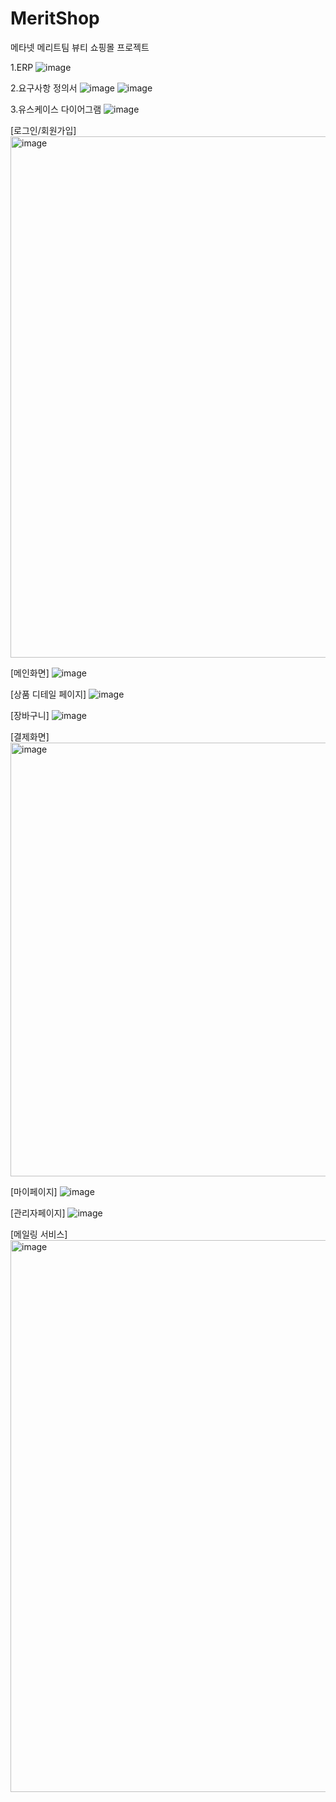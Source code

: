 # MeritShop
메타넷 메리트팀 뷰티 쇼핑몰 프로젝트


1.ERP
![image](https://github.com/Metanet-Merit/MeritShop/assets/45350877/b9c3d98a-dd6a-4a11-8dfd-ab2ddad77d23)


2.요구사항 정의서
![image](https://github.com/Metanet-Merit/MeritShop/assets/45350877/57ccc27e-931e-4d26-881e-c8315c43f66d)
![image](https://github.com/Metanet-Merit/MeritShop/assets/45350877/3f9a1639-5dd0-4546-934b-060e57e87a0d)


3.유스케이스 다이어그램
![image](https://github.com/Metanet-Merit/MeritShop/assets/45350877/3eb6d8ab-3602-4fcf-a988-63a79c348440)



[로그인/회원가입]
<img width="834" alt="image" src="https://github.com/Metanet-Merit/MeritShop/assets/45350877/1e3f0fc0-ac81-4d14-9146-27df9f560de0">


[메인화면]
![image](https://github.com/Metanet-Merit/MeritShop/assets/45350877/539ab969-3892-407c-806d-ffe28093dee7)


[상품 디테일 페이지]
![image](https://github.com/Metanet-Merit/MeritShop/assets/45350877/213f7395-9d05-4d7d-8aa6-34afe1a89196)


[장바구니]
![image](https://github.com/Metanet-Merit/MeritShop/assets/45350877/2e0c3874-483a-42c3-96e9-acac85f14e29)


[결제화면]
<img width="694" alt="image" src="https://github.com/Metanet-Merit/MeritShop/assets/45350877/71618f81-e76b-45a2-83ab-1c0581b6bc66">


[마이페이지]
![image](https://github.com/Metanet-Merit/MeritShop/assets/45350877/f9603df1-f78b-4d93-8d7c-46a7cd8ddc80)


[관리자페이지]
![image](https://github.com/Metanet-Merit/MeritShop/assets/45350877/7c7bddab-5887-4fb3-87df-cffb87169735)


[메일링 서비스]
<img width="883" alt="image" src="https://github.com/Metanet-Merit/MeritShop/assets/45350877/719283d5-29ab-49a0-b8e4-8dd1080b257e">





